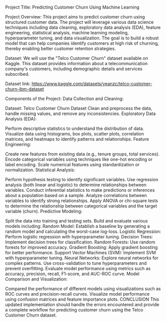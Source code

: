 Project Title: Predicting Customer Churn Using Machine Learning


Project Overview:
This project aims to predict customer churn using structured customer data. The project will leverage various data science techniques including data cleaning, exploratory data analysis (EDA), feature engineering, statistical analysis, machine learning modeling, hyperparameter tuning, and data visualization. The goal is to build a robust model that can help companies identify customers at high risk of churning, thereby enabling better customer retention strategies.


Dataset:
We will use the "Telco Customer Churn" dataset available on Kaggle. This dataset provides information about a telecommunication company's customers, including demographic details and services subscribed.

Dataset link: https://www.kaggle.com/datasets/yeanzc/telco-customer-churn-ibm-dataset

Components of the Project:
Data Collection and Cleaning:

Dataset: Telco Customer Churn Dataset
Clean and preprocess the data, handle missing values, and remove any inconsistencies.
Exploratory Data Analysis (EDA):

Perform descriptive statistics to understand the distribution of data.
Visualize data using histograms, box plots, scatter plots, correlation matrices, and heatmaps to identify patterns and relationships.
Feature Engineering:

Create new features from existing data (e.g., tenure groups, total services).
Encode categorical variables using techniques like one-hot encoding or label encoding.
Scale numerical features using standardization or normalization.
Statistical Analysis:

Perform hypothesis testing to identify significant variables.
Use regression analysis (both linear and logistic) to determine relationships between variables.
Conduct inferential statistics to make predictions or inferences about a population based on a sample.
Analyze correlations between variables to identify strong relationships.
Apply ANOVA or chi-square tests to determine the relationship between categorical variables and the target variable (churn).
Predictive Modeling:

Split the data into training and testing sets.
Build and evaluate various models including:
Random Model: Establish a baseline by generating a random model and calculating the worst-case log-loss.
Logistic Regression: Perform logistic regression with hyperparameter tuning.
Decision Trees: Implement decision trees for classification.
Random Forests: Use random forests for improved accuracy.
Gradient Boosting: Apply gradient boosting for better performance.
Support Vector Machines (SVM): Implement SVM with hyperparameter tuning.
Neural Networks: Explore neural networks for complex patterns.
Use cross-validation to tune hyperparameters and prevent overfitting.
Evaluate model performance using metrics such as accuracy, precision, recall, F1-score, and AUC-ROC curve.
Model Comparison and Visualization:

Compared  the performance of different models using visualizations such as ROC curves and precision-recall curves.
Visualize model performance using confusion matrices and feature importance plots.
CONCLUSION
This updated implementation should handle the errors encountered and provide a complete workflow for predicting customer churn using the Telco Customer Churn dataset.
